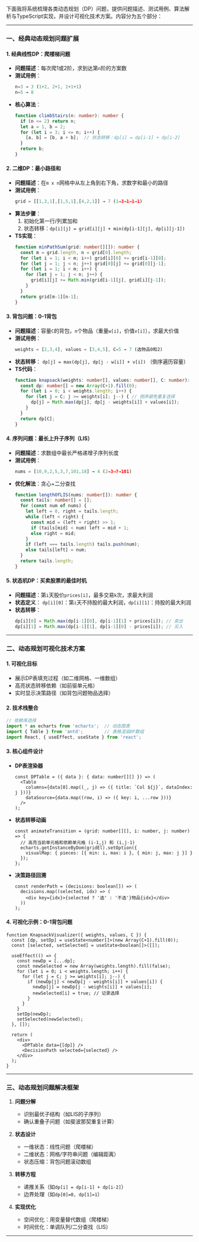 下面我将系统梳理各类动态规划（DP）问题，提供问题描述、测试用例、算法解析与TypeScript实现，并设计可视化技术方案。内容分为五个部分：

---

### 一、经典动态规划问题扩展
#### 1. **经典线性DP：爬楼梯问题**
- **问题描述**：每次爬1或2阶，求到达第`n`阶的方案数
- **测试用例**：
  ```typescript
  n=3 → 3 (1+2, 2+1, 1+1+1)
  n=5 → 8
  ```
- **核心算法**：
  ```typescript
  function climbStairs(n: number): number {
    if (n <= 2) return n;
    let a = 1, b = 2;
    for (let i = 3; i <= n; i++) {
      [a, b] = [b, a + b];  // 状态转移：dp[i] = dp[i-1] + dp[i-2]
    }
    return b;
  }
  ```

#### 2. **二维DP：最小路径和**
- **问题描述**：在`m x n`网格中从左上角到右下角，求数字和最小的路径
- **测试用例**：
  ```typescript
  grid = [[1,3,1],[1,5,1],[4,2,1]] → 7 (1→3→1→1→1)
  ```
- **算法步骤**：
  1. 初始化第一行/列累加和
  2. 状态转移：`dp[i][j] = grid[i][j] + min(dp[i-1][j], dp[i][j-1])`
- **TS实现**：
  ```typescript
  function minPathSum(grid: number[][]): number {
    const m = grid.length, n = grid[0].length;
    for (let i = 1; i < m; i++) grid[i][0] += grid[i-1][0];
    for (let j = 1; j < n; j++) grid[0][j] += grid[0][j-1];
    for (let i = 1; i < m; i++) {
      for (let j = 1; j < n; j++) {
        grid[i][j] += Math.min(grid[i-1][j], grid[i][j-1]);
      }
    }
    return grid[m-1][n-1];
  }
  ```

#### 3. **背包问题：0-1背包**
- **问题描述**：容量`C`的背包，`n`个物品（重量`w[i]`，价值`v[i]`），求最大价值
- **测试用例**：
  ```typescript
  weights = [2,3,4], values = [3,4,5], C=5 → 7 (选物品0和2)
  ```
- **状态转移**：
  `dp[j] = max(dp[j], dp[j - w[i]] + v[i])` （倒序遍历容量）
- **TS代码**：
  ```typescript
  function knapsack(weights: number[], values: number[], C: number): number {
    const dp: number[] = new Array(C+1).fill(0);
    for (let i = 0; i < weights.length; i++) {
      for (let j = C; j >= weights[i]; j--) { // 倒序避免重复选择
        dp[j] = Math.max(dp[j], dp[j - weights[i]] + values[i]);
      }
    }
    return dp[C];
  }
  ```

#### 4. **序列问题：最长上升子序列（LIS）**
- **问题描述**：求数组中最长严格递增子序列长度
- **测试用例**：
  ```typescript
  nums = [10,9,2,5,3,7,101,18] → 4 (2→3→7→101)
  ```
- **优化解法**：贪心+二分查找
  ```typescript
  function lengthOfLIS(nums: number[]): number {
    const tails: number[] = [];
    for (const num of nums) {
      let left = 0, right = tails.length;
      while (left < right) {
        const mid = (left + right) >> 1;
        if (tails[mid] < num) left = mid + 1;
        else right = mid;
      }
      if (left === tails.length) tails.push(num);
      else tails[left] = num;
    }
    return tails.length;
  }
  ```

#### 5. **状态机DP：买卖股票的最佳时机**
- **问题描述**：第`i`天股价`prices[i]`，最多交易`k`次，求最大利润
- **状态定义**：
  `dp[i][0]`：第`i`天不持股的最大利润，`dp[i][1]`：持股的最大利润
- **状态转移**：
  ```typescript
  dp[i][0] = Math.max(dp[i-1][0], dp[i-1][1] + prices[i]); // 卖出
  dp[i][1] = Math.max(dp[i-1][1], dp[i-1][0] - prices[i]); // 买入
  ```

---

### 二、动态规划可视化技术方案
#### 1. **可视化目标**
- 展示DP表填充过程（如二维网格、一维数组）
- 高亮状态转移依赖（如前驱单元格）
- 实时显示决策路径（如背包问题物品选择）

#### 2. **技术栈整合**
```typescript
// 依赖库选择
import * as echarts from 'echarts';  // 动态图表
import { Table } from 'antd';        // 表格渲染DP数组
import React, { useEffect, useState } from 'react';
```

#### 3. **核心组件设计**
- **DP表渲染器**
  ```tsx
  const DPTable = ({ data }: { data: number[][] }) => (
    <Table
      columns={data[0].map((_, j) => ({ title: `Col ${j}`, dataIndex: j }))}
      dataSource={data.map((row, i) => ({ key: i, ...row }))}
    />
  );
  ```
- **状态转移动画**
  ```tsx
  const animateTransition = (grid: number[][], i: number, j: number) => {
    // 高亮当前单元格和依赖单元格 (i-1,j) 和 (i,j-1)
    echarts.getInstanceByDom(gridEl).setOption({
      visualMap: { pieces: [{ min: i, max: i }, { min: j, max: j }] }
    });
  };
  ```
- **决策路径回溯**
  ```tsx
  const renderPath = (decisions: boolean[]) => (
    decisions.map((selected, idx) => (
      <div key={idx}>{selected ? '选' : '不选'}物品{idx}</div>
    ))
  );
  ```

#### 4. **可视化示例：0-1背包问题**
```tsx
function KnapsackVisualizer({ weights, values, C }) {
  const [dp, setDp] = useState<number[]>(new Array(C+1).fill(0));
  const [selected, setSelected] = useState<boolean[]>([]);

  useEffect(() => {
    const newDp = [...dp];
    const newSelected = new Array(weights.length).fill(false);
    for (let i = 0; i < weights.length; i++) {
      for (let j = C; j >= weights[i]; j--) {
        if (newDp[j] < newDp[j - weights[i]] + values[i]) {
          newDp[j] = newDp[j - weights[i]] + values[i];
          newSelected[i] = true; // 记录选择
        }
      }
    }
    setDp(newDp);
    setSelected(newSelected);
  }, []);

  return (
    <div>
      <DPTable data={[dp]} />
      <DecisionPath selected={selected} />
    </div>
  );
}
```

---

### 三、动态规划问题解决框架
1. **问题分解**
   - 识别最优子结构（如LIS的子序列）
   - 确认重叠子问题（如斐波那契重复计算）

2. **状态设计**
   - 一维状态：线性问题（爬楼梯）
   - 二维状态：网格/字符串问题（编辑距离）
   - 状态压缩：背包问题滚动数组

3. **转移方程**
   - 递推关系（如`dp[i] = dp[i-1] + dp[i-2]`）
   - 边界处理（如`dp[0]=0, dp[1]=1`）

4. **实现优化**
   - 空间优化：用变量替代数组（爬楼梯）
   - 时间优化：单调队列/二分查找（LIS）

---